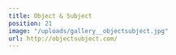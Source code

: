```yaml
---
title: Object & Subject
position: 21
image: "/uploads/gallery__objectsubject.jpg"
url: http://objectsubject.com/
---
```


